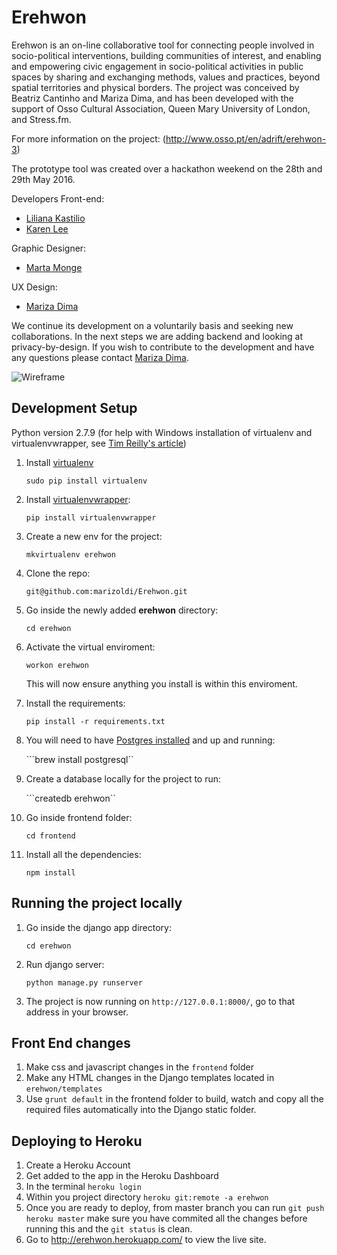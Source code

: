 # Erehwon

Erehwon is an on-line collaborative tool for connecting people involved in socio-political interventions, building communities of interest, and enabling and empowering civic engagement in socio-political activities in public spaces by sharing and exchanging methods, values and practices, beyond spatial territories and physical borders. The project was conceived by Beatriz Cantinho and Mariza Dima, and has been developed with the support of Osso Cultural Association, Queen Mary University of London, and Stress.fm.  

For more information on the project: (http://www.osso.pt/en/adrift/erehwon-3)

The prototype tool was created over a hackathon weekend on the 28th and 29th May 2016.

Developers
Front-end:
* [Liliana Kastilio](https://github.com/lili2311)
* [Karen Lee](https://github.com/neraks)

Graphic Designer:
* [Marta Monge](https://github.com/emmecomemarta)

UX Design:
* [Mariza Dima](https://github.com/marizoldi)

We continue its development on a voluntarily basis and seeking new collaborations. In the next steps we are adding backend and looking at privacy-by-design. If you wish to contribute to the development and have any questions please contact [Mariza Dima](https://github.com/marizoldi).

![Wireframe](http://www.osso.pt/wp-content/uploads/2016/02/heroimage-02.jpg)

## Development Setup

Python version 2.7.9
(for help with Windows installation of virtualenv and virtualenvwrapper, see [Tim Reilly's article](http://timmyreilly.azurewebsites.net/python-pip-virtualenv-installation-on-windows/))


1. Install [virtualenv](https://virtualenv.pypa.io/en/stable/)

	```sudo pip install virtualenv```

2. Install [virtualenvwrapper](https://virtualenvwrapper.readthedocs.io/en/latest/install.html):

	 ```pip install virtualenvwrapper```
3. Create a new env for the project:
 
	 ```mkvirtualenv erehwon```
4. Clone the repo:

	`git@github.com:marizoldi/Erehwon.git`
	
5. Go inside the newly added **erehwon** directory:
	
	```cd erehwon```
	
6. Activate the virtual enviroment:
 
	 ```workon erehwon``` 
	 
	 This will now ensure anything you install is within this enviroment.
7. Install the requirements:

	 ```pip install -r requirements.txt``` 
8. You will need to have [Postgres installed](https://www.postgresql.org/download/) and up and running:
	
	```brew install postgresql``
9. Create a database locally for the project to run:
	
	```createdb erehwon``

10. Go inside frontend folder: 
	
	```cd frontend```
11. Install all the dependencies:

	 ```npm install```


## Running the project locally
1. Go inside the django app directory: 

	```cd erehwon```
2. Run django server:
	
	```python manage.py runserver```
	
3. The project is now running on `http://127.0.0.1:8000/`, go to that address in your browser. 

## Front End changes
1. Make css and javascript changes in the ```frontend``` folder
2. Make any HTML changes in the Django templates located in `erehwon/templates`
3. Use `grunt default` in the frontend folder to build, watch and copy all the required files automatically into the Django static folder.

## Deploying to Heroku
1. Create a Heroku Account
2. Get added to the app in the Heroku Dashboard
3. In the terminal `heroku login`
4. Within you project directory `heroku git:remote -a erehwon`
5. Once you are ready to deploy, from master branch you can run `git push heroku master` make sure you have commited all the changes before running this and the `git status` is clean.
6. Go to http://erehwon.herokuapp.com/ to view the live site.


